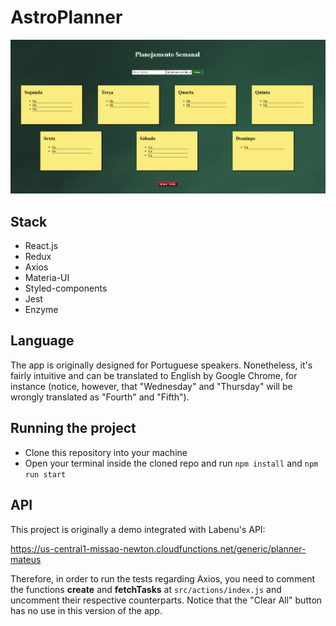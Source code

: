 # AstroPlanner
![](print.png)

## Stack
* React.js
* Redux
* Axios
* Materia-UI
* Styled-components
* Jest
* Enzyme

## Language
The app is originally designed for Portuguese speakers. 
Nonetheless, it's fairly intuitive and can be translated to English by Google Chrome, for instance (notice, however, that "Wednesday" and "Thursday" will be wrongly translated as "Fourth" and "Fifth").

## Running the project 
* Clone this repository into your machine
* Open your terminal inside the cloned repo and run `npm install` and `npm run start`

## API
This project is originally a demo integrated with Labenu's API: 

  https://us-central1-missao-newton.cloudfunctions.net/generic/planner-mateus
  
Therefore, in order to run the tests regarding Axios, 
you need to comment the functions **create** and **fetchTasks** at `src/actions/index.js`
and uncomment their respective counterparts.
Notice that the "Clear All" button has no use in this version of the app.
